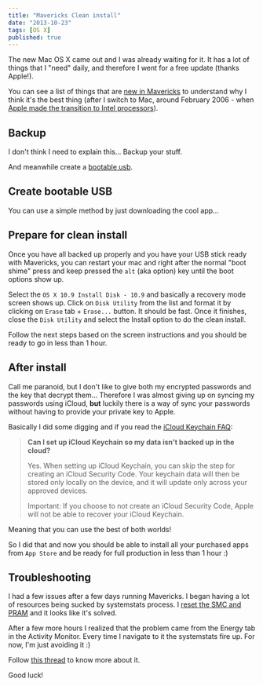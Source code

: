 ```yaml
---
title: "Mavericks Clean install"
date: "2013-10-23"
tags: [OS X]
published: true
---
```


The new Mac OS X came out and I was already waiting for it. It has a lot of things that I "need" daily, and therefore I went for a free update (thanks Apple!).

You can see a list of things that are [new in Mavericks](https://help.apple.com/osx-mavericks/whats-new) to understand why I think it's the best thing (after I switch to Mac, around February 2006 - when [Apple made the transition to Intel processors](http://en.wikipedia.org/wiki/Apple's_transition_to_Intel_processors)).

## Backup

I don't think I need to explain this... Backup your stuff.

And meanwhile create a [bootable usb](http://arstechnica.com/apple/2013/10/how-to-make-your-own-bootable-os-x-10-9-mavericks-usb-install-drive/).

## Create bootable USB

You can use a simple method by just downloading the cool app...

## Prepare for clean install

Once you have all backed up properly and you have your USB stick ready with Mavericks, you can restart your mac and right after the normal "boot shime" press and keep pressed the `alt` (aka option) key until the boot options show up.

Select the `OS X 10.9 Install Disk - 10.9` and basically a recovery mode screen shows up.
Click on `Disk Utility` from the list and format it by clicking on `Erase` tab + `Erase...` button. It should be fast. Once it finishes, close the `Disk Utility` and select the Install option to do the clean install.

Follow the next steps based on the screen instructions and you should be ready to go in less than 1 hour.

## After install

Call me paranoid, but I don't like to give both my encrypted passwords and the key that decrypt them... Therefore I was almost giving up on syncing my passwords using iCloud, **but** luckily there is a way of sync your passwords without having to provide your private key to Apple.

Basically I did some digging and if you read the [iCloud Keychain FAQ](http://support.apple.com/kb/HT5813?viewlocale=en_US&locale=en_US):

> **Can I set up iCloud Keychain so my data isn't backed up in the cloud?**
>
>Yes. When setting up iCloud Keychain, you can skip the step for creating an iCloud Security Code. Your keychain data will then be stored only locally on the device, and it will update only across your approved devices.
>
> Important: If you choose to not create an iCloud Security Code, Apple will not be able to recover your iCloud Keychain.

Meaning that you can use the best of both worlds!

So I did that and now you should be able to install all your purchased apps from `App Store` and be ready for full production in less than 1 hour :)

## Troubleshooting

I had a few issues after a few days running Mavericks. I began having a lot of resources being sucked by systemstats process. I [reset the SMC and PRAM](https://discussions.apple.com/docs/DOC-3604) and it looks like it's solved.

After a few more hours I realized that the problem came from the Energy tab in the Activity Monitor. Every time I navigate to it the systemstats fire up. For now, I'm just avoiding it :)

Follow [this thread](https://devforums.apple.com/message/827251#827251) to know more about it.

Good luck!